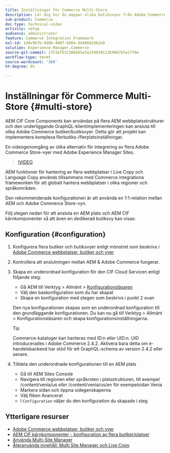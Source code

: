 ```yaml
---
title: Inställningar för Commerce Multi-Store
description: Lär dig hur du mappar olika butiksvyer från Adobe Commerce till AEM. Detta gör att projekt kan stödja flerspråkiga och flerspråkiga användningsområden.
sub-product: Commerce
doc-type: technical-video
activity: setup
audience: administrator
feature: Commerce Integration Framework
exl-id: 1d4e9b7b-848b-4007-b884-dd48682d62e8
solution: Experience Manager,Commerce
source-git-commit: 1751bfb32386685e3a159939113b9667b5e17f0e
workflow-type: tm+mt
source-wordcount: '369'
ht-degree: 0%

---
```


# Inställningar för Commerce Multi-Store {#multi-store}

AEM CIF Core Components kan användas på flera AEM webbplatsstrukturer och den underliggande GraphQL-klientimplementeringen kan ansluta till olika Adobe Commerce butiker/butiksvyer. Detta gör att projekt kan implementera komplexa flerbutiks-/flerplatsinställningar.

En videogenomgång av olika alternativ för integrering av flera Adobe Commerce Store-vyer med Adobe Experience Manager Sites.

>[!VIDEO](https://video.tv.adobe.com/v/28952/?quality=12)

AEM funktioner för hantering av flera webbplatser i Live Copy och Language Copy används tillsammans med Commerce integrationa frameworken för att globalt hantera webbplatser i olika regioner och språkområden.

Den rekommenderade konfigurationen är att använda en 1:1-relation mellan AEM och Adobe Commerce Store-vyn.

Följ stegen nedan för att ansluta en AEM plats och AEM CIF kärnkomponenter så att även en dedikerad butiksvy kan visas:

## Konfiguration {#configuration}

1. Konfigurera flera butiker och butiksvyer enligt mönstret som beskrivs i [Adobe Commerce webbplatser, butiker och vyer](https://experienceleague.adobe.com/docs/commerce-admin/start/setup/websites-stores-views.html)

2. Kontrollera att anslutningen mellan AEM &amp; Adobe Commerce fungerar.

3. Skapa en underordnad konfiguration för den CIF Cloud Servicen enligt följande steg:

   * Gå AEM till Verktyg > Allmänt > [Konfigurationsläsaren](/help/sites-administering/configurations.md#using-configuration-browser)
   * Välj den baskonfiguration som du har skapat
   * Skapa en konfiguration med stegen som beskrivs i punkt 2 ovan

   Den nya konfigurationen skapas som en underordnad konfiguration till den grundläggande konfigurationen. Du kan nu gå till Verktyg > Allmänt > Konfigurationsläsaren och skapa konfigurationsinställningarna.

   >[!TIP]
   >
   >Commerce-kataloger kan hanteras med ID:n eller UID:n. UID introducerades i Adobe Commerce 2.4.2. Aktivera bara detta om e-handelsbackend har stöd för ett GraphQL-schema av version 2.4.2 eller senare.

4. Tilldela den underordnade konfigurationen till en AEM plats

   * Gå till AEM Sites Console
   * Navigera till regionen eller språkroten i platsstrukturen, till exempel /content/venia/us _eller_ /content/venia/us/en för exempelsidan Venia
   * Markera sidan och öppna sidegenskaperna
   * Välj fliken Avancerat
   * I `Configuration` väljer du den konfiguration du skapade i steg

## Ytterligare resurser

* [Adobe Commerce webbplatser, butiker och vyer](https://experienceleague.adobe.com/docs/commerce-admin/start/setup/websites-stores-views.html)
* [AEM CIF kärnkomponenter - konfiguration av flera butiker/platser](https://github.com/adobe/aem-core-cif-components#multi-store--site-configuration)
* [Använda Multi-Site Manager](https://experienceleague.adobe.com/docs/experience-manager-learn/sites/translation/multi-site-manager-feature-video-use.html)
* [Återanvända innehåll: Multi Site Manager och Live Copy](/help/sites-administering/msm.md)
